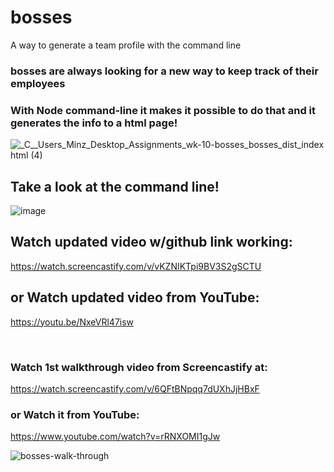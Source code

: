 # bosses
A way to generate a team profile with the command line

### bosses are always looking for a new way to keep track of their employees

### With Node command-line it makes it possible to do that and it generates the info to a html page!

![_C__Users_Minz_Desktop_Assignments_wk-10-bosses_bosses_dist_index html (4)](https://user-images.githubusercontent.com/80286982/138412431-4b41fabe-112a-4c7f-990f-aa5324f1f9ff.png)

## Take a look at the command line!
![image](https://user-images.githubusercontent.com/80286982/138481171-5ab15045-8f5b-4748-bbb4-afe6a8c05fce.png)

## Watch updated video w/github link working:
https://watch.screencastify.com/v/vKZNIKTpi9BV3S2gSCTU

## or Watch updated video from YouTube:
https://youtu.be/NxeVRl47isw

<br/>

### Watch 1st walkthrough video from Screencastify at:
https://watch.screencastify.com/v/6QFtBNpqq7dUXhJjHBxF

### or Watch it from YouTube:
https://www.youtube.com/watch?v=rRNXOMI1gJw

![bosses-walk-through](https://user-images.githubusercontent.com/80286982/138381819-d2876391-64e2-41ee-93d5-f30cfac3dd2b.gif)
